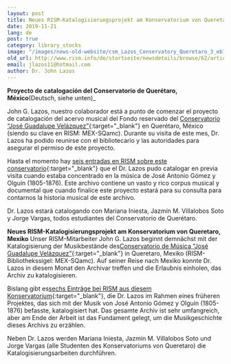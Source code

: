 ```yaml
---
layout: post
title: Neues RISM-Katalogisierungsprojekt am Konservatorium von Queretaro, Mexiko
date: 2019-11-21
lang: de
post: true
category: library_stocks
image: "/images/news-old-website/csm_Lazos_Conservatory_Queretaro_3_eb7d8ff40c.jpg"
old_url: http://www.rism.info/de/startseite/newsdetails/browse/62/article/64/new-rism-cataloging-project-at-the-conservatory-of-queretaro-mexico.html
email: jlazos11@hotmail.com
author: Dr. John Lazos
---
```


**Proyecto de catalogación del Conservatorio de Querétaro, México**(Deutsch, siehe unten)_

John G. Lazos, nuestro colaborador está a punto de comenzar el proyecto de catalogación del acervo musical del Fondo reservado del [Conservatorio “José Guadalupe Velázquez”](http://www.conservatorioqueretaro.mx/){:target="_blank"} en Querétaro, México (siendo su clave en RISM: MEX-SQamc). Durante su visita de este mes, Dr. Lazos ha podido reunirse con el bibliotecario y las autoridades para asegurar el permiso de este proyecto.

Hasta el momento hay [seis entradas en RISM sobre este conservatorio](https://opac.rism.info/search?View=rism&siglum=MEX-SQamc&Language=es){:target="_blank"} que el Dr. Lazos pudo catalogar en previa visita cuando estaba concentrado en la música de José Antonio Gómez y Olguín (1805-1876). Este archivo contiene un vasto y rico corpus musical y documental que cuando finalice este proyecto estará para su consulta para contarnos la historia musical de este archivo.

Dr. Lazos estará catalogando con Mariana Iniesta, Jazmín M. Villalobos Soto y Jorge Vargas, todos estudiantes del Conservatorio de Querétaro.

**Neues RISM-Katalogisierungsprojekt am Konservatorium von Queretaro, Mexiko**
Unser RISM-Mitarbeiter John G. Lazos beginnt demnächst mit der Katalogisierung der Musikbestände des[Conservatorio de Música “José Guadalupe Velázquez”](http://www.conservatorioqueretaro.mx/){:target="_blank"} in Queretaro, Mexiko (RISM-Bibliothekssigel: MEX-SQamc). Auf seiner Reise nach Mexiko konnte Dr. Lazos in diesem Monat den Archivar treffen und die Erlaubnis einholen, das Archiv zu katalogisieren.

Bislang gibt es[sechs Einträge bei RISM aus diesem Konservatorium](https://opac.rism.info/search?View=rism&siglum=MEX-SQamc&Language=de){:target="_blank"}, die Dr. Lazos im Rahmen eines früheren Projektes, das sich mit der Musik von José Antonio Gómez y Olguín (1805-1876) befasste, katalogisiert hat. Das gesamte Archiv ist sehr umfangreich, aber am Ende der Arbeit ist das Fundament gelegt, um die Musikgeschichte dieses Archivs zu erzählen.

Neben Dr. Lazos werden Mariana Iniesta, Jazmin M. Villalobos Soto und Jorge Vargas (alle Studenten des Konservatoriums von Queretaro) die Katalogisierungsarbeiten durchführen.


